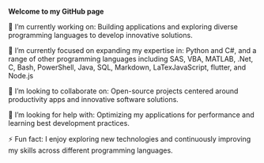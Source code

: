 **Welcome to my GitHub page**

🔭 I’m currently working on: Building applications and exploring diverse programming languages to develop innovative solutions.

🌱 I’m currently focused on expanding my expertise in: Python and C#, and a range of other programming languages including SAS, VBA, MATLAB, .Net, C, Bash, PowerShell, Java, SQL, Markdown, LaTexJavaScript, flutter, and Node.js

🔧 I’m looking to collaborate on: Open-source projects centered around productivity apps and innovative software solutions.

🤔 I’m looking for help with: Optimizing my applications for performance and learning best development practices.

⚡ Fun fact: I enjoy exploring new technologies and continuously improving my skills across different programming languages.

<!---
a-paul1/a-paul1 is a ✨ special ✨ repository because its `README.md` (this file) appears on your GitHub profile.
You can click the Preview link to take a look at your changes.
--->
